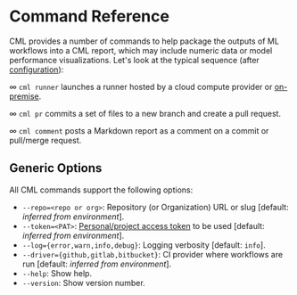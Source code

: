 # Command Reference

CML provides a number of commands to help package the outputs of ML workflows
into a CML report, which may include numeric data or model performance
visualizations. Let's look at the typical sequence (after
[configuration](/doc/config)):

∞ `cml runner` launches a runner hosted by a cloud compute provider or
[on-premise](/doc/self-hosted-runners).

∞ `cml pr` commits a set of files to a new branch and create a pull request.

∞ `cml comment` posts a Markdown report as a comment on a commit or pull/merge
request.

## Generic Options

All CML commands support the following options:

- `--repo=<repo or org>`: Repository (or Organization) URL or slug [default:
  *inferred from environment*].
- `--token=<PAT>`:
  [Personal/project access token](https://cml.dev/doc/self-hosted-runners#personal-access-token)
  to be used [default: *inferred from environment*].
- `--log={error,warn,info,debug}`: Logging verbosity [default: `info`].
- `--driver={github,gitlab,bitbucket}`: CI provider where workflows are run
  [default: *inferred from environment*].
- `--help`: Show help.
- `--version`: Show version number.
